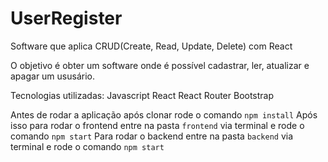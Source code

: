 # UserRegister
Software que aplica CRUD(Create, Read, Update, Delete) com React

O objetivo é obter um software onde é possível cadastrar, ler, atualizar e apagar um ususário.

Tecnologias utilizadas:
  Javascript
  React
  React Router
  Bootstrap

Antes de rodar a aplicação após clonar rode o comando `npm install`
Após isso para rodar o frontend entre na pasta `frontend` via terminal e rode o comando `npm start`
Para rodar o backend entre na pasta `backend` via terminal e rode o comando `npm start`
